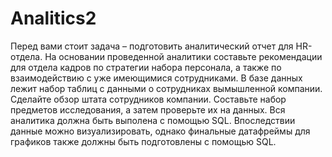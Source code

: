 # Analitics2
Перед вами стоит задача – подготовить аналитический отчет для HR-отдела. На основании проведенной аналитики составьте рекомендации для отдела кадров по стратегии набора персонала, а также по взаимодействию с уже имеющимися сотрудниками.  В базе данных лежит набор таблиц с данными о сотрудниках вымышленной компании. Сделайте обзор штата сотрудников компании. Составьте набор предметов исследования, а затем проверьте их на данных. Вся аналитика должна быть выполена с помощью SQL. Впоследствии данные можно визуализировать, однако финальные датафреймы для графиков также должны быть подготовлены с помощью SQL.
